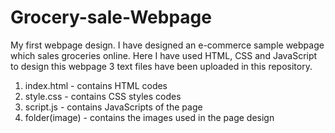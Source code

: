 # Grocery-sale-Webpage
My first webpage design. I have designed an e-commerce sample webpage which sales groceries online. 
Here I have used HTML, CSS and JavaScript to design this webpage
3 text files have been uploaded in this repository.
  1. index.html - contains HTML codes
  2. style.css - contains CSS styles codes
  3. script.js - contains JavaScripts of the page
  4. folder(image) - contains the images used in the page design
